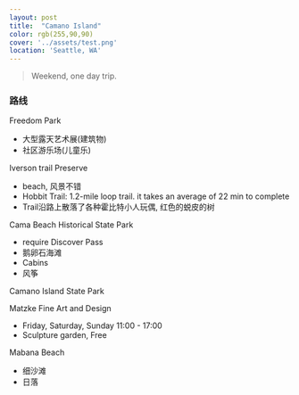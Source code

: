 ```yaml
---
layout: post
title:  "Camano Island"
color: rgb(255,90,90)
cover: '../assets/test.png'
location: 'Seattle, WA'
---
```


> Weekend, one day trip. 

### 路线

Freedom Park
* 大型露天艺术展(建筑物)
* 社区游乐场(儿童乐)

Iverson trail Preserve
* beach, 风景不错
* Hobbit Trail: 1.2-mile loop trail. it takes an average of 22 min to complete
* Trail沿路上散落了各种霍比特小人玩偶, 红色的蜕皮的树

Cama Beach Historical State Park
* require Discover Pass
* 鹅卵石海滩
* Cabins
* 风筝

Camano Island State Park


Matzke Fine Art and Design
* Friday, Saturday, Sunday 11:00 - 17:00
* Sculpture garden, Free

Mabana Beach
* 细沙滩
* 日落



